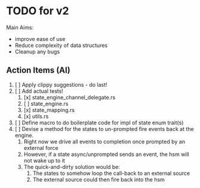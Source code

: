 # TODO for v2

Main Aims:

* improve ease of use
* Reduce complexity of data structures
* Cleanup any bugs

## Action Items (AI)

1. [ ] Apply clippy suggestions - do last!
2. [ ] Add actual tests!
   1. [x] state_engine_channel_delegate.rs
   2. [ ] state_engine.rs
   3. [x] state_mapping.rs
   4. [x] utils.rs
3. [ ] Define macro to do boilerplate code for impl of state enum trait(s)
4. [ ] Devise a method for the states to un-prompted fire events back at the engine.
   1. Right now we drive all events to completion once prompted by an external force
   2. However, if a state async/unprompted sends an event, the hsm will not wake up to it
   3. The quick-and-dirty solution would be:
      1. The states to somehow loop the call-back to an external source
      2. The external source could then fire back into the hsm
